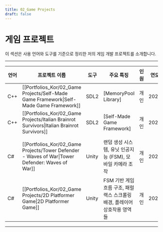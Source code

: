 ```yaml
---
title: 02_Game Projects
draft: false
---
```


# **게임 프로젝트**

이 섹션은 사용 언어와 도구를 기준으로 정리한 저의 게임 개발 프로젝트를 소개합니다.

---

| **언어** | **프로젝트 이름**                                                                                     | **도구** | **주요 특징**                                    | **인원** | **연도** |
| ------ | ----------------------------------------------------------------------------------------------- | ------ | -------------------------------------------- | ------ | ------ |
| C++    | [[Portfolios_Kor/02_Game Projects/Self-Made Game Framework\|Self-Made Game Framework]]          | SDL2   | [MemoryPool Library]                         | 개인     | 2024   |
| C++    | [[Portfolios_Kor/02_Game Projects/Italian Brainrot Survivors\|Italian Brainrot Survivors]]      | SDL2   | [Self-Made Game Framework]                   | 개인     | 2025   |
|        |                                                                                                 |        |                                              |        |        |
| C#     | [[Portfolios_Kor/02_Game Projects/Tower Defender - Waves of War\|Tower Defender: Waves of War]] | Unity  | 랜덤 생성 시스템, 유닛 인공지능 (FSM), 모바일 카메라 조작         | 개인     | 2023   |
| C#     | [[Portfolios_Kor/02_Game Projects/2D Platformer Game\|2D Platformer Game]]                      | Unity  | FSM 기반 게임 흐름 구조, 패럴랙스 스크롤링 배경, 플레이어 상호작용 영역들 | 개인     | 2023   |

---
